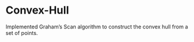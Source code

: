 # Convex-Hull

Implemented Graham’s Scan algorithm to construct the convex hull from a set of points.
